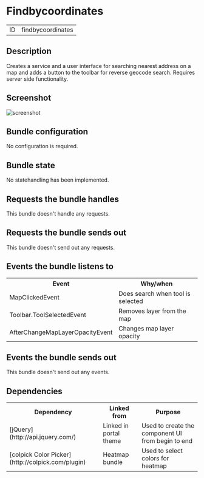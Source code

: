 # Findbycoordinates

<table class="table">
  <tr>
    <td>ID</td><td>findbycoordinates</td>
  </tr>
</table>

## Description

Creates a service and a user interface for searching nearest address on a map and adds a button to the toolbar for reverse geocode search. Requires server side functionality.

## Screenshot

![screenshot](/images/bundles/heatmap2.png)

## Bundle configuration

No configuration is required.

## Bundle state

No statehandling has been implemented.

## Requests the bundle handles

This bundle doesn't handle any requests.

## Requests the bundle sends out

This bundle doesn't send out any requests.

## Events the bundle listens to

<table class="table">
  <tr>
    <th>Event</th><th>Why/when</th>
  </tr>
  <tr>
    <td> MapClickedEvent </td><td> Does search when tool is selected</td>
  </tr>
  <tr>
    <td> Toolbar.ToolSelectedEvent </td><td>Removes layer from the map</td>
  </tr>
  <tr>
    <td> AfterChangeMapLayerOpacityEvent </td><td>Changes map layer opacity</td>
  </tr>
</table>

## Events the bundle sends out

This bundle doesn't send out any events.

## Dependencies

<table class="table">
  <tr>
    <th>Dependency</th><th>Linked from</th><th>Purpose</th>
  </tr>
  <tr>
    <td> [jQuery](http://api.jquery.com/) </td>
    <td> Linked in portal theme </td>
    <td> Used to create the component UI from begin to end</td>
  </tr>
  <tr>
    <td> [colpick Color Picker](http://colpick.com/plugin) </td>
    <td> Heatmap bundle </td>
    <td> Used to select colors for heatmap</td>
  </tr>
</table>
